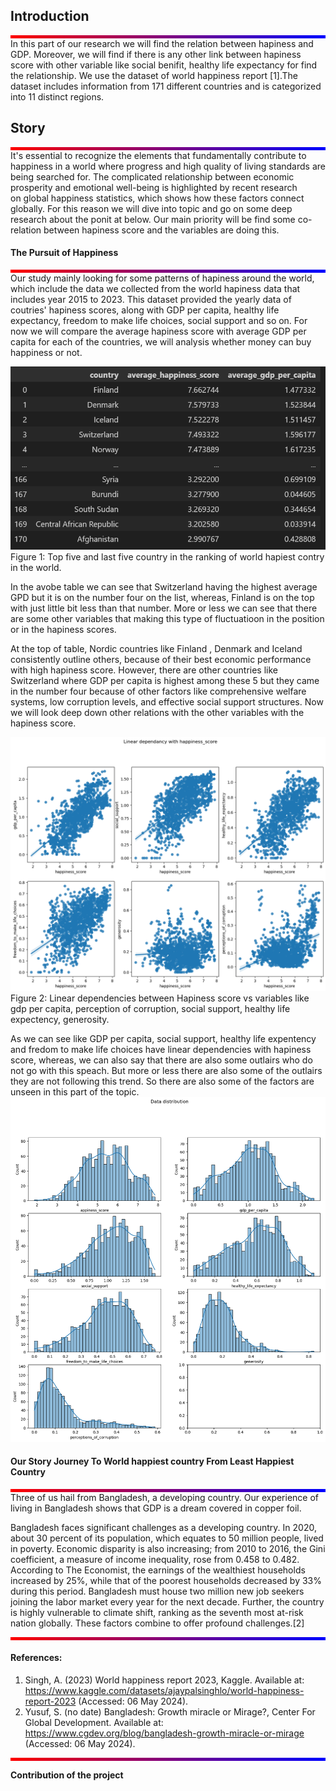 ## Introduction <br>
<div style="background: linear-gradient(to right, #ff0000, #0000ff); height: 5px;"></div>
In this part of our research we will find the relation between hapiness and GDP. Moreover, we will find if there is any other link between hapiness score with other variable like social benifit, healthy life expectancy for find the relationship. We use the dataset of world happiness report [1].The dataset includes information from 171 different countries and is categorized into 11 distinct regions.

## Story
<div style="background: linear-gradient(to right, #ff0000, #0000ff); height: 5px;"></div>
It's essential to recognize the elements that fundamentally contribute to happiness in a world where progress and high quality of living standards are being searched for. The complicated relationship between economic prosperity and emotional well-being is highlighted by recent research on global happiness statistics, which shows how these factors connect globally. For this reason we will dive into topic and go on some deep research about the ponit at below. Our main priority will be find some co-relation between hapiness score and the variables are doing this.
<br>

#### The Pursuit of Happiness
<div style="background: linear-gradient(to right, #ff0000, #0000ff); height: 5px;"></div>
Our study mainly looking for some patterns of hapiness around the world, which include the data we collected from the world hapiness data that includes year 2015 to 2023. This dataset provided the yearly data of coutries' hapiness scores, along with GDP per capita, healthy life expectancy, freedom to make life choices, social support and so on. For now we will compare the average hapiness score with average GDP per capita for each of the countries, we will analysis whether money can buy happiness or not.

![](https://raw.githubusercontent.com/HoosainMdImran/HoosainMdImran.github.io/gh-pages/assets/image1.png)
Figure 1: Top five and last five country in the ranking of world hapiest contry in the world.

In the avobe table we can see that Switzerland having the highest average GPD but it is on the number four on the list, whereas, Finland is on the top with just little bit less than that number. More or less we can see that there are some other variables that making this type of fluctuatioon in the position or in the hapiness scores. 

At the top of table, Nordic countries like Finland , Denmark and Iceland consistently outline others, because of their best economic performance with high hapiness score. However, there are other countries like Switzerland where GDP per capita is highest among these 5 but they came in the number four because of other factors like comprehensive welfare systems, low corruption levels, and effective social support structures.
Now we will look deep down other relations with the other variables with the hapiness score.

![](https://raw.githubusercontent.com/HoosainMdImran/HoosainMdImran.github.io/gh-pages/assets/image2.png)
Figure 2: Linear dependencies between Hapiness score vs variables like gdp per capita, perception of corruption, social support, healthy life expectency, generosity. 

As we can see like GDP per capita, social support, healthy life expentency and fredom to make life choices have linear dependencies with hapiness score, whereas, we can also say that there are also some outlairs who do not go with this speach. But more or less there are also some of the outlairs they are not following this trend. So there are also some of the factors are unseen in this part of the topic. 
![](https://raw.githubusercontent.com/HoosainMdImran/HoosainMdImran.github.io/gh-pages/assets/image3.png)

#### Our Story Journey To World happiest country From Least Happiest Country
<div style="background: linear-gradient(to right, #ff0000, #0000ff); height: 5px;"></div>
Three of us hail from Bangladesh, a developing country. Our experience of living in Bangladesh shows that GDP is a dream covered in copper foil. 
 
Bangladesh faces significant challenges as a developing country. In 2020, about 30 percent of its population, which equates to 50 million people, lived in poverty. Economic disparity is also increasing; from 2010 to 2016, the Gini coefficient, a measure of income inequality, rose from 0.458 to 0.482. According to The Economist, the earnings of the wealthiest households increased by 25%, while that of the poorest households decreased by 33% during this period. Bangladesh must house two million new job seekers joining the labor market every year for the next decade. Further, the country is highly vulnerable to climate shift, ranking as the seventh most at-risk nation globally. These factors combine to offer profound challenges.[2]

<div style="background: linear-gradient(to right, #ff0000, #0000ff); height: 5px;"></div>

#### References:
1. Singh, A. (2023) World happiness report 2023, Kaggle. Available at: https://www.kaggle.com/datasets/ajaypalsinghlo/world-happiness-report-2023 (Accessed: 06 May 2024). 
2. Yusuf, S. (no date) Bangladesh: Growth miracle or Mirage?, Center For Global Development. Available at: https://www.cgdev.org/blog/bangladesh-growth-miracle-or-mirage (Accessed: 06 May 2024).
<div style="background: linear-gradient(to right, #ff0000, #0000ff); height: 5px;"></div>

**Contribution of the project**
<br>
 